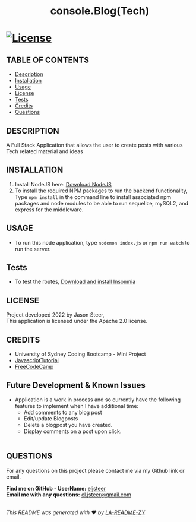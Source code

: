 <h1 align="center">console.Blog(Tech)<h1>

  [![License](https://img.shields.io/badge/License-Apache_2.0-blue.svg)](https://opensource.org/licenses/Apache-2.0)

  ## TABLE OF CONTENTS
  - [Description](#description)
  - [Installation](#Installation)
  - [Usage](#Usage)
  - [License](#License)
  - [Tests](#Tests)
  - [Credits](#Credits)
  - [Questions](#Questions)

  ## DESCRIPTION
  A Full Stack Application that allows the user to create posts with various Tech related material and ideas
  
  ## INSTALLATION
  1. Install NodeJS here: [Download NodeJS](https://nodejs.org/en/download/)
  2. To install the required NPM packages to run the backend functionality, Type `npm install` in the command line to install associated npm packages and node modules to be able to run sequelize, mySQL2, and express for the middleware.

  ## USAGE
  * To run this node application, type `nodemon index.js` or `npm run watch` to run the server.

  ## Tests
  * To test the routes, [Download and install Insomnia](https://insomnia.rest/download)
  
  ## LICENSE
  Project developed 2022 by Jason Steer,<br />
  This application is licensed under the Apache 2.0 license.

  ## CREDITS
  - University of Sydney Coding Bootcamp - Mini Project 
  - [JavascriptTutorial](https://www.javascripttutorial.net/dom/css/replace-a-class-of-an-element/)
  - [FreeCodeCamp](https://www.freecodecamp.org/news/how-to-format-dates-in-javascript/)

  ## Future Development & Known Issues
  - Application is a work in process and so currently have the following features to implement when I have additional time:
    * Add comments to any blog post
    * Edit/update Blogposts
    * Delete a blogpost you have created.
    * Display comments on a post upon click.
    <br />

  ## QUESTIONS
  For any questions on this project please contact me via my Github link or email.<br />

  **Find me on GitHub - UserName:** [eljsteer](https://github.com/eljsteer)<br />
  **Email me with any questions:** el.jsteer@gmail.com<br />
  <br />
  
  _This README was generated with ❤️ by [LA-README-ZY](https://github.com/eljsteer/LA-README-ZY)_
